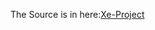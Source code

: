 The Source is in here:[Xe-Project](https://github.com/daleclack/Xe-Project/tree/main/xerelease-gtk4) 
